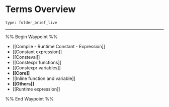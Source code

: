 # Terms Overview
 
```ccard
type: folder_brief_live
```
 
---

%% Begin Waypoint %%
- [[Compile - Runtime Constant - Expression]]
- [[Constant expression]]
- [[Consteval]]
- [[Constexpr functions]]
- [[Constexpr variables]]
- **[[Core]]**
- [[Inline function and variable]]
- **[[Others]]**
- [[Runtime expression]]

%% End Waypoint %%